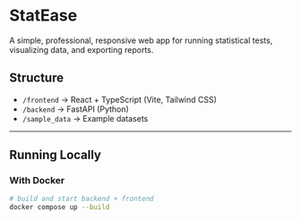 # StatEase

A simple, professional, responsive web app for running statistical tests, visualizing data, and exporting reports.

## Structure

- `/frontend` → React + TypeScript (Vite, Tailwind CSS)
- `/backend` → FastAPI (Python)
- `/sample_data` → Example datasets

---

## Running Locally

### With Docker

```bash
# build and start backend + frontend
docker compose up --build
